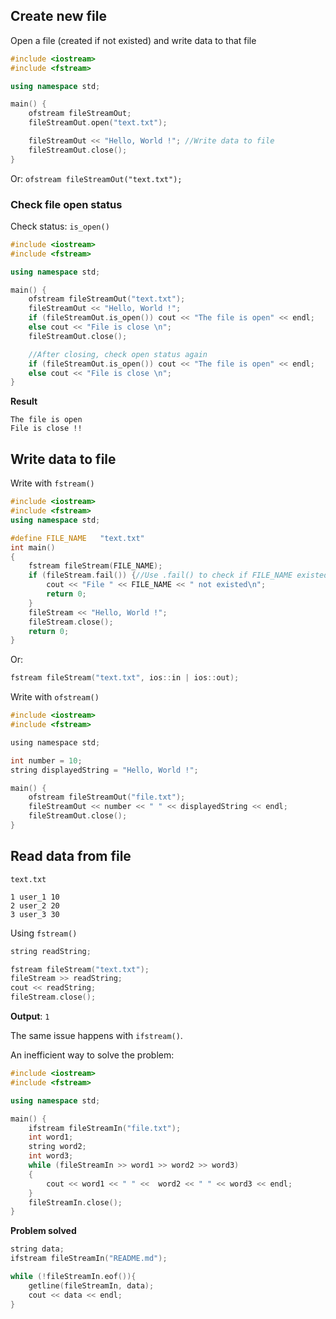 ## Create new file

Open a file (created if not existed) and write data to that file

```cpp
#include <iostream>
#include <fstream>

using namespace std;

main() {
	ofstream fileStreamOut;
	fileStreamOut.open("text.txt");

	fileStreamOut << "Hello, World !"; //Write data to file
	fileStreamOut.close();
}
```

Or: ``ofstream fileStreamOut("text.txt");``

### Check file open status

Check status: ``is_open()``

```cpp
#include <iostream>
#include <fstream>

using namespace std;

main() {
	ofstream fileStreamOut("text.txt");
	fileStreamOut << "Hello, World !";
	if (fileStreamOut.is_open()) cout << "The file is open" << endl;
	else cout << "File is close \n";
	fileStreamOut.close();

	//After closing, check open status again
	if (fileStreamOut.is_open()) cout << "The file is open" << endl;
	else cout << "File is close \n";
}
```

**Result**

```
The file is open
File is close !! 
```

## Write data to file

Write with ``fstream()``

```cpp
#include <iostream>
#include <fstream>
using namespace std;

#define FILE_NAME   "text.txt"
int main()
{
	fstream fileStream(FILE_NAME);
    if (fileStream.fail()) {//Use .fail() to check if FILE_NAME existed
        cout << "File " << FILE_NAME << " not existed\n";
        return 0;
    }
    fileStream << "Hello, World !";
    fileStream.close();
    return 0;
}
```

Or: 

```c
fstream fileStream("text.txt", ios::in | ios::out);
```

Write with ``ofstream()``

```c
#include <iostream>
#include <fstream>

using namespace std;

int number = 10;
string displayedString = "Hello, World !";

main() {
	ofstream fileStreamOut("file.txt");
	fileStreamOut << number << " " << displayedString << endl;
	fileStreamOut.close();
}
```

## Read data from file

``text.txt``
```
1 user_1 10
2 user_2 20
3 user_3 30
```

Using ``fstream()``

```cpp
string readString;

fstream fileStream("text.txt");
fileStream >> readString;
cout << readString;
fileStream.close();
```
**Output**: ``1``

The same issue happens with ``ifstream()``.

An inefficient way to solve the problem:

```cpp
#include <iostream>
#include <fstream>

using namespace std;

main() {
	ifstream fileStreamIn("file.txt");
	int word1;
	string word2;
	int word3;
	while (fileStreamIn >> word1 >> word2 >> word3)
	{
		cout << word1 << " " <<  word2 << " " << word3 << endl;
	}
	fileStreamIn.close();
}
```


**Problem solved**

```cpp
string data;
ifstream fileStreamIn("README.md");

while (!fileStreamIn.eof()){
	getline(fileStreamIn, data);
	cout << data << endl;
}
```
